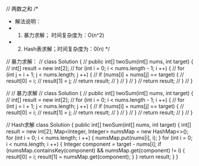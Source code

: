 // 两数之和
/*
 * 解法说明：
 * 1. 暴力求解； 时间复杂度为：O(n^2)
 * 2. Hash表求解；时间复杂度为：0(n)
 */

// 暴力求解：
// class Solution {
//     public int[] twoSum(int[] nums, int target) {
//         int[] result = new int[2];
//         for (int i = 0; i < nums.length - 1; i ++) {
//             for (int j = i + 1; j < nums.length; j ++) {
//                 if (nums[i] + nums[j] == target) {
//                     result[0] = i;
//                     result[1] = j;
//                     return result;
//                 }
//             }
//         }
//         return result;
//     }
// }

// // 暴力求解
// class Solution {
//     public int[] twoSum(int[] nums, int target) {
//         int[] result = new int[2];
//         for (int i = 0; i < nums.length - 1; i ++) {
//             for (int j = i + 1; j < nums.length; j ++) {
//                 if (nums[i] + nums[j] == target) {
//                     result[0] = i;
//                     result[1] = j;
//                     return result;
//                 }
//             }
//         }
//         return result;
//     }
// }

// Hash求解
class Solution {
    public int[] twoSum(int[] nums, int target) {
        int[] result = new int[2];
        Map<Integer, Integer> numsMap = new HashMap<>();
        for (int i = 0; i < nums.length; i ++) {
            numsMap.put(nums[i], i);
        }
        for (int i = 0; i < nums.length; i ++) {
            Integer component = target - nums[i];
            if (numsMap.containsKey(component) && numsMap.get(component) != i) {
                result[0] = i;
                result[1] = numsMap.get(component);
            }
        }
        return result;
    }
}